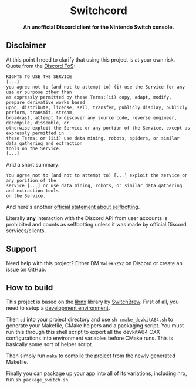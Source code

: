 <div align="center">
    <h1>Switchcord</h1>
    <strong>An unofficial Discord client for the Nintendo Switch console.</strong>
    <!-- Place badges here -->
</div>

## Disclaimer

At this point I need to clarify that using this project is at your own risk.
Quote from the [Discord ToS](https://discordapp.com/terms):  
```
RIGHTS TO USE THE SERVICE
[...] 
you agree not to (and not to attempt to) (i) use the Service for any use or purpose other than
as expressly permitted by these Terms;(ii) copy, adapt, modify, prepare derivative works based
upon, distribute, license, sell, transfer, publicly display, publicly perform, transmit, stream,
broadcast, attempt to discover any source code, reverse engineer, decompile, dissemble, or
otherwise exploit the Service or any portion of the Service, except as expressly permitted in
these Terms; or (iii) use data mining, robots, spiders, or similar data gathering and extraction
tools on the Service.
[...]
```

And a short summary:  
```
You agree not to (and not to attempt to) [...] exploit the service or any porition of the
service [...] or use data mining, robots, or similar data gathering and extraction tools
on the Service.
```

And here's another [official statement about selfbotting](https://support.discordapp.com/hc/en-us/articles/115002192352).

Literally **any** interaction with the Discord API from user accounts is prohibited and counts as selfbotting
unless it was made by official Discord services/clients.

## Support

Need help with this project? Either DM `Vale#5252` on Discord or create an issue on GitHub.

## How to build

This project is based on the [libnx](https://github.com/switchbrew/libnx) library by
[SwitchBrew](https://switchbrew.org/wiki/Main_Page). First of all, you need to setup a
[development environment](https://switchbrew.org/w/index.php?title=Setting_up_Development_Environment).

Then `cd` into your project directory and use `sh cmake_devkitA64.sh` to generate your
Makefile, CMake helpers and a packaging script. You must run this through this shell script
to export all the devkitA64 CXX configurations into environment variables before CMake runs.
This is basically some sort of helper script.

Then simply run `make` to compile the project from the newly generated Makefile.

Finally you can package up your app into all of its variations, including nro, run `sh package_switch.sh`.